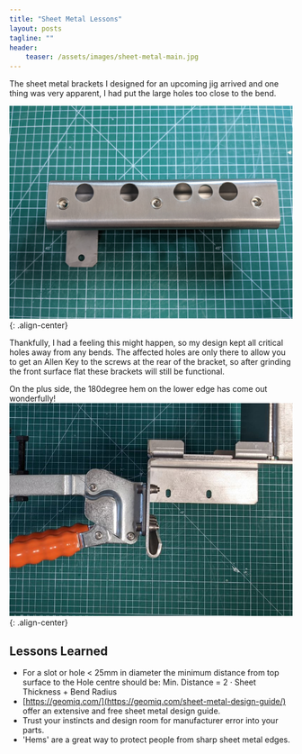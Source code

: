 ```yaml
---
title: "Sheet Metal Lessons"
layout: posts
tagline: ""
header:
    teaser: /assets/images/sheet-metal-main.jpg
---
```

The sheet metal brackets I designed for an upcoming jig arrived and one thing was very apparent, I had put the large holes too close to the bend.

![](assets/images/sheet-metal-main.jpg){: .align-center}

Thankfully, I had a feeling this might happen, so my design kept all critical holes away from any bends. The affected holes are only there to allow you to get an Allen Key to the screws at the rear of the bracket, so after grinding the front surface flat these brackets will still be functional.

On the plus side, the 180degree hem on the lower edge has come out wonderfully!
![](assets/images/sheet-metal-180-hem.jpg){: .align-center}
## Lessons Learned
- For a slot or hole < 25mm in diameter the minimum distance from top surface to the Hole centre should be:
    Min. Distance = 2 · Sheet Thickness + Bend Radius
- [https://geomiq.com/](https://geomiq.com/sheet-metal-design-guide/) offer an extensive and free sheet metal design guide.
- Trust your instincts and design room for manufacturer error into your parts.
- 'Hems' are a great way to protect people from sharp sheet metal edges.
